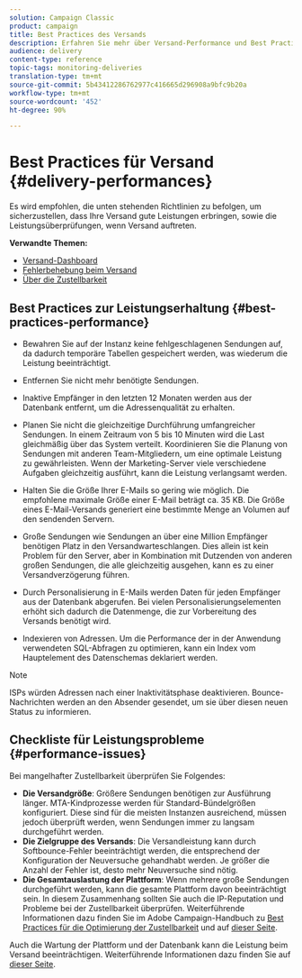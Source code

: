 ```yaml
---
solution: Campaign Classic
product: campaign
title: Best Practices des Versands
description: Erfahren Sie mehr über Versand-Performance und Best Practices.
audience: delivery
content-type: reference
topic-tags: monitoring-deliveries
translation-type: tm+mt
source-git-commit: 5b43412286762977c416665d296908a9bfc9b20a
workflow-type: tm+mt
source-wordcount: '452'
ht-degree: 90%

---
```



# Best Practices für Versand {#delivery-performances}

Es wird empfohlen, die unten stehenden Richtlinien zu befolgen, um sicherzustellen, dass Ihre Versand gute Leistungen erbringen, sowie die Leistungsüberprüfungen, wenn Versand auftreten.

**Verwandte Themen:**

* [Versand-Dashboard](../../delivery/using/delivery-dashboard.md)
* [Fehlerbehebung beim Versand](../../delivery/using/delivery-troubleshooting.md)
* [Über die Zustellbarkeit](../../delivery/using/about-deliverability.md)

## Best Practices zur Leistungserhaltung {#best-practices-performance}

* Bewahren Sie auf der Instanz keine fehlgeschlagenen Sendungen auf, da dadurch temporäre Tabellen gespeichert werden, was wiederum die Leistung beeinträchtigt.

* Entfernen Sie nicht mehr benötigte Sendungen.

* Inaktive Empfänger in den letzten 12 Monaten werden aus der Datenbank entfernt, um die Adressenqualität zu erhalten.

* Planen Sie nicht die gleichzeitige Durchführung umfangreicher Sendungen. In einem Zeitraum von 5 bis 10 Minuten wird die Last gleichmäßig über das System verteilt. Koordinieren Sie die Planung von Sendungen mit anderen Team-Mitgliedern, um eine optimale Leistung zu gewährleisten. Wenn der Marketing-Server viele verschiedene Aufgaben gleichzeitig ausführt, kann die Leistung verlangsamt werden.

* Halten Sie die Größe Ihrer E-Mails so gering wie möglich. Die empfohlene maximale Größe einer E-Mail beträgt ca. 35 KB. Die Größe eines E-Mail-Versands generiert eine bestimmte Menge an Volumen auf den sendenden Servern.

* Große Sendungen wie Sendungen an über eine Million Empfänger benötigen Platz in den Versandwarteschlangen. Dies allein ist kein Problem für den Server, aber in Kombination mit Dutzenden von anderen großen Sendungen, die alle gleichzeitig ausgehen, kann es zu einer Versandverzögerung führen.

* Durch Personalisierung in E-Mails werden Daten für jeden Empfänger aus der Datenbank abgerufen. Bei vielen Personalisierungselementen erhöht sich dadurch die Datenmenge, die zur Vorbereitung des Versands benötigt wird.

* Indexieren von Adressen. Um die Performance der in der Anwendung verwendeten SQL-Abfragen zu optimieren, kann ein Index vom Hauptelement des Datenschemas deklariert werden.

>[!NOTE]
>
>ISPs würden Adressen nach einer Inaktivitätsphase deaktivieren. Bounce-Nachrichten werden an den Absender gesendet, um sie über diesen neuen Status zu informieren.

## Checkliste für Leistungsprobleme {#performance-issues}

Bei mangelhafter Zustellbarkeit überprüfen Sie Folgendes:

* **Die Versandgröße**: Größere Sendungen benötigen zur Ausführung länger. MTA-Kindprozesse werden für Standard-Bündelgrößen konfiguriert. Diese sind für die meisten Instanzen ausreichend, müssen jedoch überprüft werden, wenn Sendungen immer zu langsam durchgeführt werden.
* **Die Zielgruppe des Versands**: Die Versandleistung kann durch Softbounce-Fehler beeinträchtigt werden, die entsprechend der Konfiguration der Neuversuche gehandhabt werden. Je größer die Anzahl der Fehler ist, desto mehr Neuversuche sind nötig.
* **Die Gesamtauslastung der Plattform**: Wenn mehrere große Sendungen durchgeführt werden, kann die gesamte Plattform davon beeinträchtigt sein. In diesem Zusammenhang sollten Sie auch die IP-Reputation und Probleme bei der Zustellbarkeit überprüfen. Weiterführende Informationen dazu finden Sie im Adobe Campaign-Handbuch zu [Best Practices für die Optimierung der Zustellbarkeit](../../delivery/using/deliverability-key-points.md) und auf [dieser Seite](../../delivery/using/about-deliverability.md).

Auch die Wartung der Plattform und der Datenbank kann die Leistung beim Versand beeinträchtigen. Weiterführende Informationen dazu finden Sie auf [dieser Seite](../../production/using/database-performances.md).
